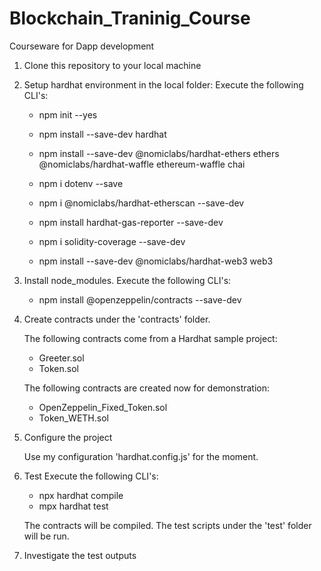 # Blockchain_Traninig_Course
Courseware for Dapp development

1. Clone this repository to your local machine

2. Setup hardhat environment in the local folder:
    Execute the following CLI's:
    - npm init --yes
    - npm install --save-dev hardhat
    - npm install --save-dev @nomiclabs/hardhat-ethers ethers @nomiclabs/hardhat-waffle ethereum-waffle chai
    - npm i dotenv --save
    - npm i @nomiclabs/hardhat-etherscan --save-dev
    - npm install hardhat-gas-reporter --save-dev
    - npm i solidity-coverage --save-dev

    - npm install --save-dev @nomiclabs/hardhat-web3 web3

3. Install node_modules.
    Execute the following CLI's:
    - npm install @openzeppelin/contracts --save-dev


4. Create contracts under the 'contracts' folder.

    The following contracts come from a Hardhat sample project:
    - Greeter.sol
    - Token.sol

    The following contracts are created now for demonstration:
    - OpenZeppelin_Fixed_Token.sol
    - Token_WETH.sol

5. Configure the project

    Use my configuration 'hardhat.config.js' for the moment.

6. Test
    Execute the following CLI's:
    - npx hardhat compile
    - mpx hardhat test

    The contracts will be compiled.
    The test scripts under the 'test' folder will be run.

7. Investigate the test outputs